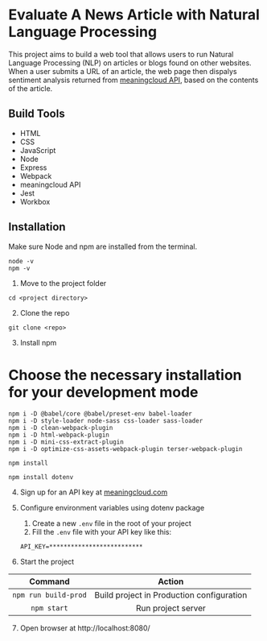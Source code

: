 # Evaluate A News Article with Natural Language Processing

This project aims to build a web tool that allows users to run Natural Language Processing (NLP) on articles or blogs found on other websites. When a user submits a URL of an article, the web page then dispalys sentiment analysis returned from [meaningcloud API](https://www.meaningcloud.com/products/sentiment-analysis), based on the contents of the article.

## Build Tools
* HTML
* CSS
* JavaScript
* Node
* Express
* Webpack
* meaningcloud API
* Jest
* Workbox

## Installation
Make sure Node and npm are installed from the terminal.
```
node -v
npm -v
```

1. Move to the project folder
```
cd <project directory>
```
2. Clone the repo
```
git clone <repo>
```
3. Install npm

# Choose the necessary installation for your development mode
```
npm i -D @babel/core @babel/preset-env babel-loader
npm i -D style-loader node-sass css-loader sass-loader
npm i -D clean-webpack-plugin
npm i -D html-webpack-plugin
npm i -D mini-css-extract-plugin
npm i -D optimize-css-assets-webpack-plugin terser-webpack-plugin
```
```
npm install
```
```
npm install dotenv
```
4. Sign up for an API key at [meaningcloud.com](https://www.meaningcloud.com/developer/create-account)

5. Configure environment variables using dotenv package
	1. Create a new `.env` file in the root of your project
	2. Fill the `.env` file with your API key like this:
	```
	API_KEY=**************************
	```
6. Start the project

Command | Action
:------------: | :-------------:
`npm run build-prod` | Build project in Production configuration
`npm start` | Run project server

7. Open browser at http://localhost:8080/
